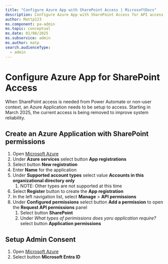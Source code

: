 ```yaml
---
title: "Configure Azure App with SharePoint Access | MicrosoftDocs"
description: Configure Azure App with SharePoint Access for API access to access the SharePoint integration table
author: Mattp123
ms.component: pa-admin
ms.topic: conceptual
ms.date: 01/08/2025
ms.subservice: admin
ms.author: matp
search.audienceType: 
  - admin
---
```

# Configure Azure App for SharePoint Access

When SharePoint access is needed from Power Automate or non-user context, an Azure Application needs to be setup to access. Starting in March 2025, the current access is being removed to improve system reliability.

## Create an Azure Application with SharePoint permissions

1. Open [Microsoft Azure](https://portal.azure.com/#home)
1. Under **Azure services** select button **App registrations**
1. Select button **New registration**
1. Enter **Name** for the application
1. Under **Supported account types** select value **Accounts in this organizational directory only**
   1. NOTE: Other types are not supported at this time
1. Select **Register** button to create the **App registration**
1. In the left navigation list, select **Manage** > **API permissions**
1. Under **Configured permissions** select button **Add a permission** to open the **Request API permissions** panel
   1. Select button **SharePoint**
   1. Under *What types of perimissions does yoru application require?* select button **Application permissions**

## Setup Admin Consent

1. Open [Microsoft Azure](https://portal.azure.com/#home)
1. Select button **Microsoft Entra ID**

